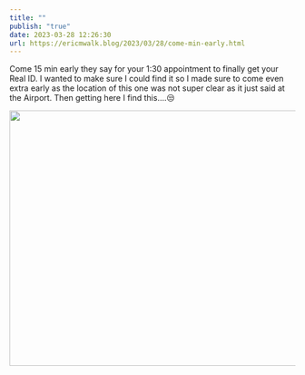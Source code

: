 ```yaml
---
title: ""
publish: "true"
date: 2023-03-28 12:26:30
url: https://ericmwalk.blog/2023/03/28/come-min-early.html
---
```


Come 15 min early they say for your 1:30 appointment to finally get your Real ID. I wanted to make sure I could find it so I made sure to come even extra early as the location of this one was not super clear as it just said at the Airport. Then getting here I find this….😒


<img src="uploads/2023/bea9393925.jpg" width="600" height="450" alt="">